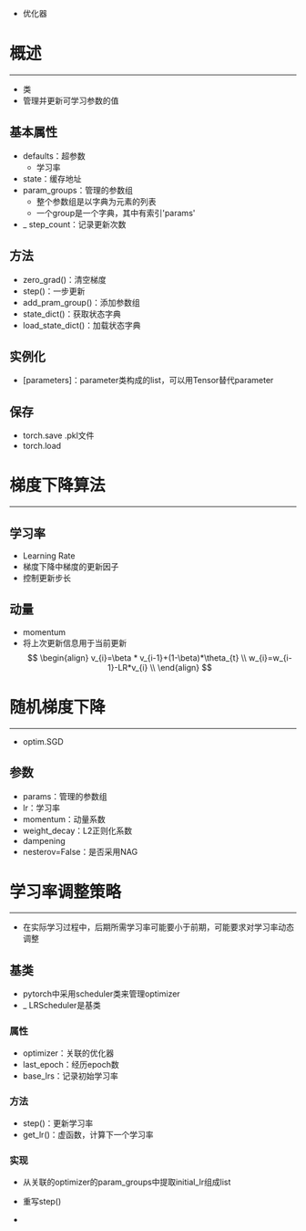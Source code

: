 
- 优化器



# 概述
---
- 类
- 管理并更新可学习参数的值
## 基本属性
- defaults：超参数
	- 学习率
- state：缓存地址
- param_groups：管理的参数组
	- 整个参数组是以字典为元素的列表
	- 一个group是一个字典，其中有索引'params'
- _ step_count：记录更新次数

## 方法
- zero_grad()：清空梯度
- step()：一步更新
- add_pram_group()：添加参数组
- state_dict()：获取状态字典
- load_state_dict()：加载状态字典

## 实例化
- [parameters]：parameter类构成的list，可以用Tensor替代parameter

## 保存
- torch.save   .pkl文件
- torch.load


# 梯度下降算法
---
## 学习率
- Learning Rate
- 梯度下降中梯度的更新因子
- 控制更新步长

## 动量
- momentum
- 将上次更新信息用于当前更新
$$
\begin{align}
v_{i}=\beta * v_{i-1}+(1-\beta)*\theta_{t} \\
w_{i}=w_{i-1}-LR*v_{i} \\
\end{align}
$$

# 随机梯度下降
---
- optim.SGD
## 参数
- params：管理的参数组
- lr：学习率
- momentum：动量系数
- weight_decay：L2正则化系数
- dampening
- nesterov=False：是否采用NAG


# 学习率调整策略
---
- 在实际学习过程中，后期所需学习率可能要小于前期，可能要求对学习率动态调整

## 基类
- pytorch中采用scheduler类来管理optimizer
- _ LRScheduler是基类
### 属性
- optimizer：关联的优化器
- last_epoch：经历epoch数
- base_lrs：记录初始学习率

### 方法
- step()：更新学习率
- get_lr()：虚函数，计算下一个学习率

### 实现
- 从关联的optimizer的param_groups中提取initial_lr组成list
- 重写step()




- 